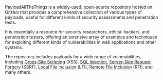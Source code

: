 PayloadAllTheThings is a widely-used, open-source repository hosted on GitHub that provides a comprehensive collection of various types of payloads, useful for different kinds of security assessments and penetration tests. 

It is essentially a resource for security researchers, ethical hackers, and penetration testers, offering an extensive array of examples and techniques for exploiting different kinds of vulnerabilities in web applications and other systems.

The repository includes payloads for a wide range of vulnerabilities, including [Cross-Site Scripting]() (XSS), [SQL Injection](), [Server-Side Request Forgery]() (SSRF), [Local File Inclusion]() (LFI), [Remote File Inclusion]() (RFI), and many others.